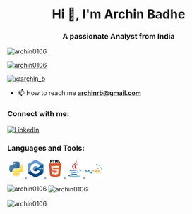 <h1 align="center">Hi 👋, I'm Archin Badhe</h1>
<h3 align="center">A passionate Analyst from India</h3>

<p align="left"> <img src="https://komarev.com/ghpvc/?username=archin0106&label=Profile%20views&color=0e75b6&style=flat" alt="archin0106" /> </p>

<p align="left"> <a href="https://github.com/ryo-ma/github-profile-trophy"><img src="https://github-profile-trophy.vercel.app/?username=archin0106" alt="archin0106" /></a> </p>

<p align="left"> <a href="https://twitter.com/@archin_b" target="blank"><img src="https://img.shields.io/twitter/follow/@archin_b?logo=twitter&style=for-the-badge" alt="@archin_b" /></a> </p>

- 📫 How to reach me **archinrb@gmail.com**

<h3 align="left">Connect with me:</h3>
<p align="left">
<a href="https://www.linkedin.com/in/archin-badhe-4780811bb/" target="blank"><img align="center" src="https://cdn-icons-png.flaticon.com/512/174/174857.png" alt="LinkedIn" style="width: 24px; height: 24px;"/></a>

<h3 align="left">Languages and Tools:</h3>
<p align="left"> <a href="https://www.python.org/" target="_blank"> <img src="https://raw.githubusercontent.com/devicons/devicon/master/icons/python/python-original.svg" alt="python" width="40" height="40"/> </a> <a href="https://www.w3schools.com/cpp/" target="_blank"> <img src="https://raw.githubusercontent.com/devicons/devicon/master/icons/cplusplus/cplusplus-original.svg" alt="cplusplus" width="40" height="40"/> </a> <a href="https://www.w3.org/html/" target="_blank"> <img src="https://raw.githubusercontent.com/devicons/devicon/master/icons/html5/html5-original-wordmark.svg" alt="html5" width="40" height="40"/> </a> <a href="https://www.java.com" target="_blank"> <img src="https://raw.githubusercontent.com/devicons/devicon/master/icons/java/java-original.svg" alt="java" width="40" height="40"/> </a> <a href="https://www.mysql.com/" target="_blank"> <img src="https://raw.githubusercontent.com/devicons/devicon/master/icons/mysql/mysql-original-wordmark.svg" alt="mysql" width="40" height="40"/> </a> </p>

<p><img align="left" src="https://github-readme-stats.vercel.app/api/top-langs?username=archin0106&show_icons=true&locale=en&layout=compact" alt="archin0106" /></p>

<p>&nbsp;<img align="center" src="https://github-readme-stats.vercel.app/api?username=archin0106&show_icons=true&locale=en" alt="archin0106" /></p>

<p><img align="center" src="https://github-readme-streak-stats.herokuapp.com/?user=archin0106&" alt="archin0106" /></p>

